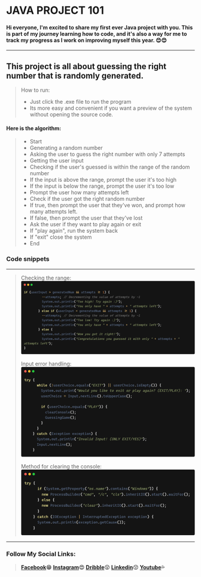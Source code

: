 # JAVA PROJECT 101

#### Hi everyone, I'm excited to share my first ever Java project with you. This is part of my journey learning how to code, and it's also a way for me to track my progress as I work on improving myself this year. :blush::blush:

---

## This project is all about guessing the right number that is randomly generated.

> How to run:
> - Just click the .exe file to run the program
> - Its more easy and convenient if you want a preview of the system without opening the source code.

#### Here is the algorithm:
> - Start
> - Generating a random number
> - Asking the user to guess the right number with only 7 attempts
> - Getting the user input
> - Checking if the user's guessed is within the range of the random number
> - If the input is above the range, prompt the user it's too high
> - If the input is below the range, prompt the user it's too low
> - Prompt the user how many attempts left
> - Check if the user got the right random number
> - If true, then prompt the user that they've won, and prompt how many attempts left.
> - If false, then prompt the user that they've lost
> - Ask the user if they want to play again or exit
> - If "play again", run the system back
> - If "exit" close the system
> - End

### Code snippets
---
> Checking the range:
> ![Checking the range..](./CHECKINGTHERANGE.png "Checking the range.")
>
> Input error handling:
> ![Input error handling..](./InputErrorHandling.png "Input error handling.")
>
> Method for clearing the console:
> ![Clearing the console..](./ClearingConsole.png "Clearing the console.")
>
---
### Follow My Social Links:
>**[Facebook](https://www.facebook.com/Chrstnmmnl):grin:**
>**[Instagram](https://www.instagram.com/chrstnmmnl/):heart_eyes:**
>**[Dribble](https://dribbble.com/chrstnmmnl):open_mouth:**
>**[Linkedin](https://www.linkedin.com/in/chrstnmmnl/?originalSubdomain=php):kissing:**
>**[Youtube](https://www.youtube.com/@chrstnmmnl):sweat_drops:**
